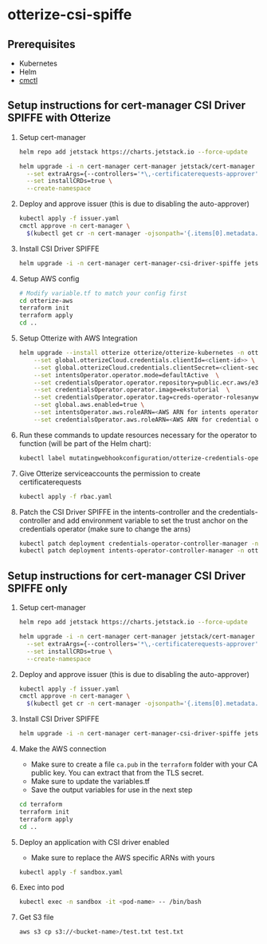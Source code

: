 # otterize-csi-spiffe

## Prerequisites

* Kubernetes
* Helm
* [cmctl](https://cert-manager.io/docs/reference/cmctl/)

## Setup instructions for cert-manager CSI Driver SPIFFE with Otterize

1. Setup cert-manager

    ```bash
    helm repo add jetstack https://charts.jetstack.io --force-update

    helm upgrade -i -n cert-manager cert-manager jetstack/cert-manager \
      --set extraArgs={--controllers='*\,-certificaterequests-approver'} \
      --set installCRDs=true \
      --create-namespace
    ```

1. Deploy and approve issuer (this is due to disabling the auto-approver)

    ```bash
    kubectl apply -f issuer.yaml
    cmctl approve -n cert-manager \
      $(kubectl get cr -n cert-manager -ojsonpath='{.items[0].metadata.name}')
    ```

1. Install CSI Driver SPIFFE

    ```bash
    helm upgrade -i -n cert-manager cert-manager-csi-driver-spiffe jetstack/cert-manager-csi-driver-spiffe -f values.yaml --wait
    ```

1. Setup AWS config

    ```bash
    # Modify variable.tf to match your config first
    cd otterize-aws
    terraform init
    terraform apply
    cd ..
    ```

1. Setup Otterize with AWS Integration

    ```bash
    helm upgrade --install otterize otterize/otterize-kubernetes -n otterize-system --create-namespace \
        --set global.otterizeCloud.credentials.clientId=<client-id>> \
        --set global.otterizeCloud.credentials.clientSecret=<client-secret> \
        --set intentsOperator.operator.mode=defaultActive  \
        --set credentialsOperator.operator.repository=public.ecr.aws/e3b4k2v5 \
        --set credentialsOperator.operator.image=ekstutorial  \
        --set credentialsOperator.operator.tag=creds-operator-rolesanywhere \
        --set global.aws.enabled=true \
        --set intentsOperator.aws.roleARN=<AWS ARN for intents operator role> \
        --set credentialsOperator.aws.roleARN=<AWS ARN for credential operator role>
    ```

1. Run these commands to update resources necessary for the operator to function (will be part of the Helm chart):

    ```bash
    kubectl label mutatingwebhookconfiguration/otterize-credentials-operator-mutating-webhook-configuration app.kubernetes.io/component=credentials-operator app.kubernetes.io/part-of=otterize
    ```

1. Give Otterize serviceaccounts the permission to create certificaterequests

    ```bash
    kubectl apply -f rbac.yaml
    ```

1. Patch the CSI Driver SPIFFE in the intents-controller and the credentials-controller and add environment variable to set the trust anchor on the credentials operator (make sure to change the arns)

    ```bash
    kubectl patch deployment credentials-operator-controller-manager -n otterize-system --patch-file credentials-operator-patch.yaml
    kubectl patch deployment intents-operator-controller-manager -n otterize-system --patch-file intents-operator-patch.yaml
    ```

## Setup instructions for cert-manager CSI Driver SPIFFE only

1. Setup cert-manager

    ```bash
    helm repo add jetstack https://charts.jetstack.io --force-update

    helm upgrade -i -n cert-manager cert-manager jetstack/cert-manager \
      --set extraArgs={--controllers='*\,-certificaterequests-approver'} \
      --set installCRDs=true \
      --create-namespace
    ```

1. Deploy and approve issuer (this is due to disabling the auto-approver)

    ```bash
    kubectl apply -f issuer.yaml
    cmctl approve -n cert-manager \
      $(kubectl get cr -n cert-manager -ojsonpath='{.items[0].metadata.name}')
    ```

1. Install CSI Driver SPIFFE

    ```bash
    helm upgrade -i -n cert-manager cert-manager-csi-driver-spiffe jetstack/cert-manager-csi-driver-spiffe -f values.yaml --wait
    ```

1. Make the AWS connection
      * Make sure to create a file `ca.pub` in the `terraform` folder with your CA public key. You can extract that from the TLS secret.
      * Make sure to update the variables.tf
      * Save the output variables for use in the next step

      ```bash
      cd terraform
      terraform init
      terraform apply
      cd ..
      ```

1. Deploy an application with CSI driver enabled
    * Make sure to replace the AWS specific ARNs with yours

    ```bash
    kubectl apply -f sandbox.yaml
    ```

1. Exec into pod

    ```bash
    kubectl exec -n sandbox -it <pod-name> -- /bin/bash
    ```

1. Get S3 file

    ```bash
    aws s3 cp s3://<bucket-name>/test.txt test.txt
    ```
